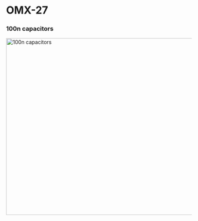 # OMX-27

### 100n capacitors  
<img src="buildpix/100n.png" alt="100n capacitors" width="720" height="480" />



